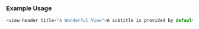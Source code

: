 ### Example Usage

```js
<view-header title="A Wonderful View">A subtitle is provided by default slot</view-header>
```

